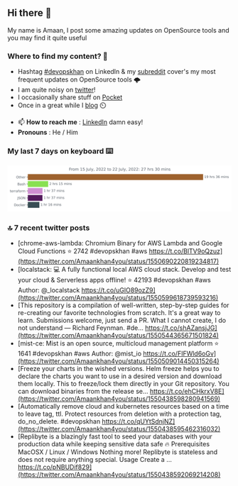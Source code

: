 <!--- [![Hits](https://hits.seeyoufarm.com/api/count/incr/badge.svg?url=https%3A%2F%2Fgithub.com%2Fakhan4u%2Fhit-counter&count_bg=%2379C83D&title_bg=%23555555&icon=&icon_color=%23E7E7E7&title=visits&edge_flat=false)](https://hits.seeyoufarm.com) --->

## Hi there 👋

My name is Amaan, I post some amazing updates on OpenSource tools and you may find it quite useful

### Where to find my content? 🤔

* Hashtag [#devopskhan](https://www.linkedin.com/feed/hashtag/devopskhan/) on LinkedIn & my [subreddit](https://www.reddit.com/r/devopskhan/) cover's my most frequent updates on OpenSource tools 🌩️
* I am quite noisy on [twitter](https://twitter.com/Amaankhan4you)!
* I occasionally share stuff on [Pocket](https://getpocket.com/@ej6g8d1dp2829A16a9Tf5d4T6bAMp3d8791rejDe86yem3bm4e14ex4fT4dluk29)
* Once in a great while I [blog](https://linuxparrot.com/) ⏲️


- 📫 **How to reach me** : [LinkedIn](https://www.linkedin.com/in/amaan-khan-linux-ninja) damn easy!
- **Pronouns** : He / Him

### My last 7 days on keyboard ⌨️

<img src="https://github.com/akhan4u/akhan4u/blob/main/images/stat.svg" alt="Amaan's Wakatime Activity!"/>

### 🔝 7 recent twitter posts
<!-- DEVDOJO:START -->
- [chrome-aws-lambda: Chromium Binary for AWS Lambda and Google Cloud Functions
⭐️ 2742
#devopskhan #aws
https://t.co/BlTV9oQzuz](https://twitter.com/Amaankhan4you/status/1550690220819234817)
- [localstack: 💻  A fully functional local AWS cloud stack. Develop and test your cloud &amp; Serverless apps offline!
⭐️ 42193
#devopskhan #aws
Author: @_localstack
https://t.co/uGlO89ozZ9](https://twitter.com/Amaankhan4you/status/1550599618739593216)
- [This repository is a compilation of well-written, step-by-step guides for re-creating our favorite technologies from scratch. It&#39;s a great way to learn. Submissions welcome, just send a PR. What I cannot create, I do not understand — Richard Feynman. #de… https://t.co/shAZansjJG](https://twitter.com/Amaankhan4you/status/1550544365671501824)
- [mist-ce: Mist is an open source, multicloud management platform
⭐️ 1641
#devopskhan #aws
Author: @mist_io
https://t.co/FIFWld6oGv](https://twitter.com/Amaankhan4you/status/1550509014450315264)
- [Freeze your charts in the wished versions. Helm freeze helps you to declare the charts you want to use in a desired version and download them locally. This to freeze/lock them directly in your Git repository. You can download binaries from the release se… https://t.co/ehCHkrxV8E](https://twitter.com/Amaankhan4you/status/1550438598280941569)
- [Automatically remove cloud and kubernetes resources based on a time to leave tag, ttl. Protect resources from deletion with a protection tag, do_no_delete. #devopskhan https://t.co/qUYtSdnjNZ](https://twitter.com/Amaankhan4you/status/1550438595462316032)
- [Replibyte is a blazingly fast tool to seed your databases with your production data while keeping sensitive data safe 🔥 Prerequisites MacOSX / Linux / Windows Nothing more! Replibyte is stateless and does not require anything special. Usage Create a … https://t.co/pNBUDif829](https://twitter.com/Amaankhan4you/status/1550438592069214208)
<!-- DEVDOJO:END -->

<!-- ![Amaan's GitHub stats](https://github-readme-stats.vercel.app/api?username=akhan4u&count_private=true&show_icons=true&hide=contribs) -->
